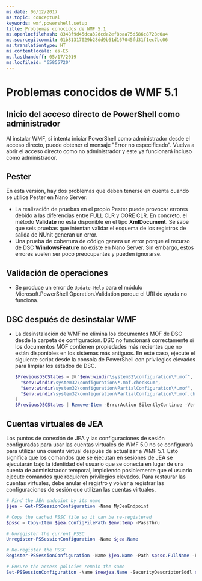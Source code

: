 ```yaml
---
ms.date: 06/12/2017
ms.topic: conceptual
keywords: wmf,powershell,setup
title: Problemas conocidos de WMF 5.1
ms.openlocfilehash: 8348f9d45dca32dcda2ef8baa75d586c8728d0a4
ms.sourcegitcommit: 01b81317029b28dd9b61d167045fd31f1ec7bc06
ms.translationtype: HT
ms.contentlocale: es-ES
ms.lasthandoff: 05/17/2019
ms.locfileid: "65855720"
---
```

# <a name="known-issues-in-wmf-51"></a>Problemas conocidos de WMF 5.1

## <a name="starting-powershell-shortcut-as-administrator"></a>Inicio del acceso directo de PowerShell como administrador

Al instalar WMF, si intenta iniciar PowerShell como administrador desde el acceso directo, puede obtener el mensaje "Error no especificado". Vuelva a abrir el acceso directo como no administrador y este ya funcionará incluso como administrador.

## <a name="pester"></a>Pester

En esta versión, hay dos problemas que deben tenerse en cuenta cuando se utilice Pester en Nano Server:

- La realización de pruebas en el propio Pester puede provocar errores debido a las diferencias entre FULL CLR y CORE CLR. En concreto, el método **Validate** no está disponible en el tipo **XmlDocument**. Se sabe que seis pruebas que intentan validar el esquema de los registros de salida de NUnit generan un error.
- Una prueba de cobertura de código genera un error porque el recurso de DSC **WindowsFeature** no existe en Nano Server. Sin embargo, estos errores suelen ser poco preocupantes y pueden ignorarse.

## <a name="operation-validation"></a>Validación de operaciones

- Se produce un error de `Update-Help` para el módulo Microsoft.PowerShell.Operation.Validation porque el URI de ayuda no funciona.

## <a name="dsc-after-uninstall-wmf"></a>DSC después de desinstalar WMF

- La desinstalación de WMF no elimina los documentos MOF de DSC desde la carpeta de configuración. DSC no funcionará correctamente si los documentos MOF contienen propiedades más recientes que no están disponibles en los sistemas más antiguos. En este caso, ejecute el siguiente script desde la consola de PowerShell con privilegios elevados para limpiar los estados de DSC.

  ```powershell
  $PreviousDSCStates = @("$env:windir\system32\configuration\*.mof",
    "$env:windir\system32\configuration\*.mof.checksum",
    "$env:windir\system32\configuration\PartialConfiguration\*.mof",
    "$env:windir\system32\configuration\PartialConfiguration\*.mof.checksum"
  )
  $PreviousDSCStates | Remove-Item -ErrorAction SilentlyContinue -Verbose
  ```

## <a name="jea-virtual-accounts"></a>Cuentas virtuales de JEA

Los puntos de conexión de JEA y las configuraciones de sesión configuradas para usar las cuentas virtuales de WMF 5.0 no se configurará para utilizar una cuenta virtual después de actualizar a WMF 5.1. Esto significa que los comandos que se ejecutan en sesiones de JEA se ejecutarán bajo la identidad del usuario que se conecta en lugar de una cuenta de administrador temporal, impidiendo posiblemente que el usuario ejecute comandos que requieren privilegios elevados. Para restaurar las cuentas virtuales, debe anular el registro y volver a registrar las configuraciones de sesión que utilizan las cuentas virtuales.

```powershell
# Find the JEA endpoint by its name
$jea = Get-PSSessionConfiguration -Name MyJeaEndpoint

# Copy the cached PSSC file so it can be re-registered
$pssc = Copy-Item $jea.ConfigFilePath $env:temp -PassThru

# Unregister the current PSSC
Unregister-PSSessionConfiguration -Name $jea.Name

# Re-register the PSSC
Register-PSSessionConfiguration -Name $jea.Name -Path $pssc.FullName -Force

# Ensure the access policies remain the same
Set-PSSessionConfiguration -Name $newjea.Name -SecurityDescriptorSddl $jea.SecurityDescriptorSddl
```